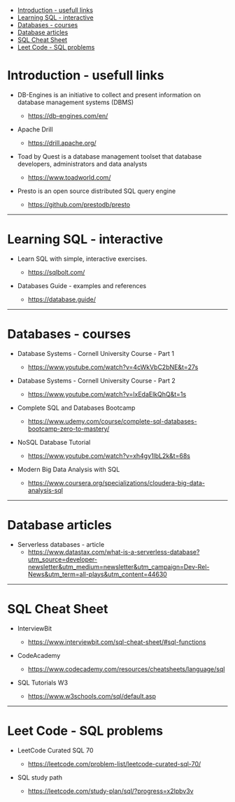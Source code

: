 
<!-- TOC -->

- [Introduction - usefull links](#introduction---usefull-links)
- [Learning SQL - interactive](#learning-sql---interactive)
- [Databases - courses](#databases---courses)
- [Database articles](#database-articles)
- [SQL Cheat Sheet](#sql-cheat-sheet)
- [Leet Code - SQL problems](#leet-code---sql-problems)

<!-- /TOC -->

# Introduction - usefull links

- DB-Engines is an initiative to collect and present information on database management systems (DBMS)
    - https://db-engines.com/en/

- Apache Drill
    - https://drill.apache.org/

- Toad by Quest is a database management toolset that database developers, administrators and data analysts
    - https://www.toadworld.com/

- Presto is an open source distributed SQL query engine
    - https://github.com/prestodb/presto


___

# Learning SQL - interactive

- Learn SQL with simple, interactive exercises.
  - https://sqlbolt.com/

- Databases Guide - examples and references
  - https://database.guide/


___

# Databases - courses

- Database Systems - Cornell University Course - Part 1
    - https://www.youtube.com/watch?v=4cWkVbC2bNE&t=27s

- Database Systems - Cornell University Course - Part 2
    - https://www.youtube.com/watch?v=lxEdaElkQhQ&t=1s

- Complete SQL and Databases Bootcamp
    - https://www.udemy.com/course/complete-sql-databases-bootcamp-zero-to-mastery/

- NoSQL Database Tutorial
    - https://www.youtube.com/watch?v=xh4gy1lbL2k&t=68s

- Modern Big Data Analysis with SQL
    - https://www.coursera.org/specializations/cloudera-big-data-analysis-sql


___

# Database articles

- Serverless databases - article
    - https://www.datastax.com/what-is-a-serverless-database?utm_source=developer-newsletter&utm_medium=newsletter&utm_campaign=Dev-Rel-News&utm_term=all-plays&utm_content=44630


___

# SQL Cheat Sheet

- InterviewBit
  - https://www.interviewbit.com/sql-cheat-sheet/#sql-functions

- CodeAcademy
  - https://www.codecademy.com/resources/cheatsheets/language/sql

- SQL Tutorials W3
  - https://www.w3schools.com/sql/default.asp


___

# Leet Code - SQL problems

- LeetCode Curated SQL 70
  - https://leetcode.com/problem-list/leetcode-curated-sql-70/

- SQL study path
  - https://leetcode.com/study-plan/sql/?progress=x2lpbv3v